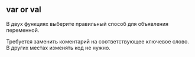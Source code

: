 ## var or val

В двух функциях выберите правильный способ для объявления переменной. 

<div class="hint">
Требуется заменить коментарий на соответствующее ключевое слово. В других местах изменять код не нужно.
</div>
